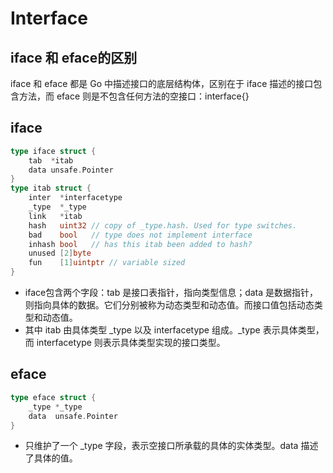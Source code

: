 # Interface

## iface 和 eface的区别
iface 和 eface 都是 Go 中描述接口的底层结构体，区别在于 iface 描述的接口包含方法，而 eface 则是不包含任何方法的空接口：interface{}

## iface
```go
type iface struct {
    tab  *itab
    data unsafe.Pointer
}
type itab struct {
    inter  *interfacetype
    _type  *_type
    link   *itab
    hash   uint32 // copy of _type.hash. Used for type switches.
    bad    bool   // type does not implement interface
    inhash bool   // has this itab been added to hash?
    unused [2]byte
    fun    [1]uintptr // variable sized
}
```
- iface包含两个字段：tab 是接口表指针，指向类型信息；data 是数据指针，则指向具体的数据。它们分别被称为动态类型和动态值。而接口值包括动态类型和动态值。
- 其中 itab 由具体类型 _type 以及 interfacetype 组成。_type 表示具体类型，而 interfacetype 则表示具体类型实现的接口类型。

## eface

```go
type eface struct {
    _type *_type
    data  unsafe.Pointer
}
```
- 只维护了一个 _type 字段，表示空接口所承载的具体的实体类型。data 描述了具体的值。